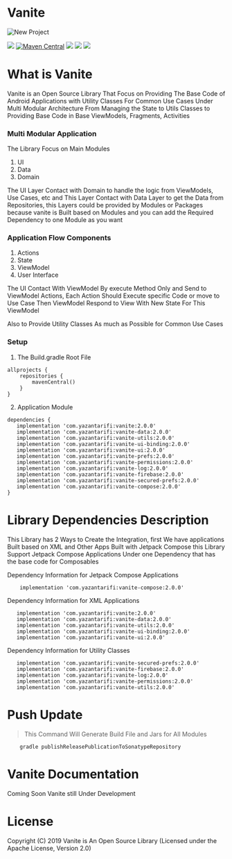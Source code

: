 # Vanite

![New Project](https://user-images.githubusercontent.com/29167110/158914920-32310149-7f76-4802-9745-6c5ecf05f335.png)


![](https://img.shields.io/badge/Project%20Status-Under%20Development-blue)
[![Maven Central](https://img.shields.io/maven-central/v/com.yazantarifi/vanite.svg?label=Maven%20Central)](https://search.maven.org/search?q=g:%22com.yazantarifi%22%20AND%20a:%22vanite%22)
![](https://img.shields.io/badge/License-Apache%202.0-yellow)
![](https://img.shields.io/badge/Language-Kotlin-orange)
![](https://img.shields.io/badge/Android%20Status-AndroidX-green)


# What is Vanite

Vanite is an Open Source Library That Focus on Providing The Base Code of Android Applications with Utility Classes For Common Use Cases
Under Multi Modular Architecture From Managing the State to Utils Classes to Providing Base Code in Base ViewModels, Fragments, Activities

### Multi Modular Application
The Library Focus on Main Modules
1. UI
2. Data
3. Domain

The UI Layer Contact with Domain to handle the logic from ViewModels, Use Cases, etc and This Layer Contact with Data Layer to get the Data from Repositories, this Layers could be provided by Modules or Packages because vanite is Built based on Modules and you can add the Required Dependency to one Module as you want


### Application Flow Components
1. Actions
2. State
3. ViewModel
4. User Interface

The UI Contact With ViewModel By execute Method Only and Send to ViewModel Actions, Each Action Should Execute specific Code or move to Use Case
Then ViewModel Respond to View With New State For This ViewModel

Also to Provide Utility Classes As much as Possible for Common Use Cases

### Setup

1. The Build.gradle Root File

```
allprojects {
    repositories {
        mavenCentral()
    }
}
```

2. Application Module

```
dependencies {
   implementation 'com.yazantarifi:vanite:2.0.0'
   implementation 'com.yazantarifi:vanite-data:2.0.0'
   implementation 'com.yazantarifi:vanite-utils:2.0.0'
   implementation 'com.yazantarifi:vanite-ui-binding:2.0.0'
   implementation 'com.yazantarifi:vanite-ui:2.0.0'
   implementation 'com.yazantarifi:vanite-prefs:2.0.0'
   implementation 'com.yazantarifi:vanite-permissions:2.0.0'
   implementation 'com.yazantarifi:vanite-log:2.0.0'
   implementation 'com.yazantarifi:vanite-firebase:2.0.0'
   implementation 'com.yazantarifi:vanite-secured-prefs:2.0.0'
   implementation 'com.yazantarifi:vanite-compose:2.0.0'
}
```

# Library Dependencies Description

This Library has 2 Ways to Create the Integration, first We have applications Built based on XML and Other Apps Built with Jetpack Compose
this Library Support Jetpack Compose Applications Under one Dependency that has the base code for Composables 

Dependency Information for Jetpack Compose Applications

```
    implementation 'com.yazantarifi:vanite-compose:2.0.0'
```

Dependency Information for XML Applications


```
   implementation 'com.yazantarifi:vanite:2.0.0'
   implementation 'com.yazantarifi:vanite-data:2.0.0'
   implementation 'com.yazantarifi:vanite-utils:2.0.0'
   implementation 'com.yazantarifi:vanite-ui-binding:2.0.0'
   implementation 'com.yazantarifi:vanite-ui:2.0.0'
```

Dependency Information for Utility Classes

```
   implementation 'com.yazantarifi:vanite-secured-prefs:2.0.0'
   implementation 'com.yazantarifi:vanite-firebase:2.0.0'
   implementation 'com.yazantarifi:vanite-log:2.0.0'
   implementation 'com.yazantarifi:vanite-permissions:2.0.0'
   implementation 'com.yazantarifi:vanite-utils:2.0.0'

```


# Push Update

> This Command Will Generate Build File and Jars for All Modules

```
    gradle publishReleasePublicationToSonatypeRepository
```

# Vanite Documentation
Coming Soon Vanite still Under Development

# License

Copyright (C) 2019 Vanite is An Open Source Library (Licensed under the Apache License, Version 2.0)

